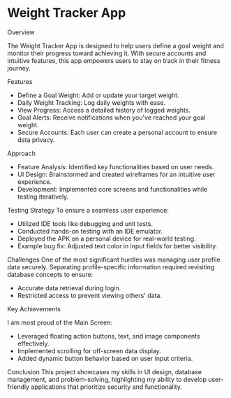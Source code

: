 # Weight Tracker App
Overview

The Weight Tracker App is designed to help users define a goal weight and monitor their progress toward achieving it. With secure accounts and intuitive features, this app empowers users to stay on track in their fitness journey.

Features

- Define a Goal Weight: Add or update your target weight.
- Daily Weight Tracking: Log daily weights with ease.
- View Progress: Access a detailed history of logged weights.
- Goal Alerts: Receive notifications when you've reached your goal weight.
- Secure Accounts: Each user can create a personal account to ensure data privacy.

Approach

- Feature Analysis: Identified key functionalities based on user needs.
- UI Design: Brainstormed and created wireframes for an intuitive user experience.
- Development: Implemented core screens and functionalities while testing iteratively.

Testing Strategy
To ensure a seamless user experience:

- Utilized IDE tools like debugging and unit tests.
- Conducted hands-on testing with an IDE emulator.
- Deployed the APK on a personal device for real-world testing.
- Example bug fix: Adjusted text color in input fields for better visibility.

Challenges
One of the most significant hurdles was managing user profile data securely. Separating profile-specific information required revisiting database concepts to ensure:

- Accurate data retrieval during login.
- Restricted access to prevent viewing others' data.

Key Achievements

I am most proud of the Main Screen:
- Leveraged floating action buttons, text, and image components effectively.
- Implemented scrolling for off-screen data display.
- Added dynamic button behavior based on user input criteria.

Conclusion
This project showcases my skills in UI design, database management, and problem-solving, highlighting my ability to develop user-friendly applications that prioritize security and functionality.


